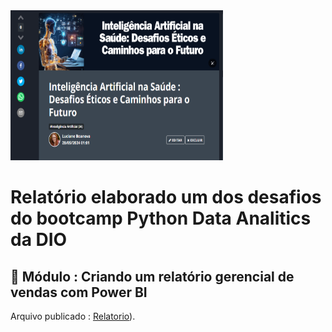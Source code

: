 <img src="https://github.com/lucianeb/prompts_artigo/blob/main/artigo.png" alt="ChatGPT" width="340" height="240"/>
<h1>
    <span> Relatório elaborado um dos desafios do bootcamp Python Data Analitics da DIO</span>
</h1>

## 📒 Módulo : Criando um relatório gerencial de vendas com Power BI

Arquivo publicado : [Relatorio](https://github.com/lucianeb/ebook_dio/blob/main/ebook_ai.pdf)).
